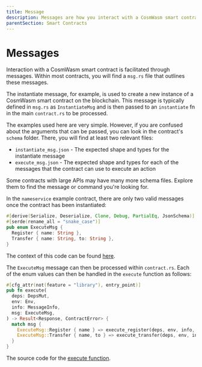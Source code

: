 ```yaml
---
title: Message
description: Messages are how you interact with a CosmWasm smart contract
parentSection: Smart Contracts
---
```


# Messages

Interaction with a CosmWasm smart contract is facilitated through messages. Within most contracts, you will find a `msg.rs` file that outlines these messages.

The instantiate message, for example, is used to create a new instance of a CosmWasm smart contract on the blockchain. This message is typically defined in `msg.rs` as `InstantiateMsg` and is then passed to an `instantiate` fn in the main `contract.rs` to be processed.

The examples used here are very simple. However, if you are confused about the arguments that can be passed, you can look in the contract's `schema` folder. There, you will find at least two relevant files:

- `instantiate_msg.json` - The expected shape and types for the instantiate message
- `execute_msg.json` - The expected shape and types for each of the messages that the contract can use to execute an action

Some contracts with large APIs may have many more schema files. Explore them to find the message or command you're looking for.

In the `nameservice` example contract, there are only two valid messages once the contract has been instantiated:

```rust
#[derive(Serialize, Deserialize, Clone, Debug, PartialEq, JsonSchema)]
#[serde(rename_all = "snake_case")]
pub enum ExecuteMsg {
  Register { name: String },
  Transfer { name: String, to: String },
}
```

The context of this code can be found [here](https://github.com/InterWasm/cw-contracts/blob/main/contracts/nameservice/src/msg.rs#L13).

The `ExecuteMsg` message can then be processed within `contract.rs`. Each of the enum values can then be handled in the `execute` function as follows:

```rust
#[cfg_attr(not(feature = "library"), entry_point)]
pub fn execute(
  deps: DepsMut,
  env: Env,
  info: MessageInfo,
  msg: ExecuteMsg,
) -> Result<Response, ContractError> {
  match msg {
    ExecuteMsg::Register { name } => execute_register(deps, env, info, name),
    ExecuteMsg::Transfer { name, to } => execute_transfer(deps, env, info, name, to),
  }
}
```

The source code for the [execute function](https://github.com/InterWasm/cw-contracts/blob/main/contracts/nameservice/src/contract.rs#L31).
